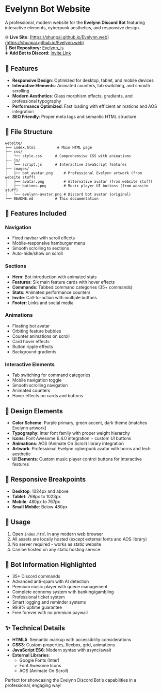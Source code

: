 # Evelynn Bot Website

A professional, modern website for the **Evelynn Discord Bot** featuring interactive elements, cyberpunk aesthetics, and responsive design.

🌐 **Live Site:** [https://shunpai.github.io/Evelynn.web](https://shunpai.github.io/Evelynn.web)  
🤖 **Bot Repository:** [Evelynn_js](https://github.com/Shunpai/Evelynn_js)  
➕ **Add Bot to Discord:** [Invite Link](https://discord.com/oauth2/authorize?client_id=824527346932908032&permissions=8&scope=bot%20applications.commands)

## 🌟 Features

- **Responsive Design**: Optimized for desktop, tablet, and mobile devices
- **Interactive Elements**: Animated counters, tab switching, and smooth scrolling
- **Modern Aesthetics**: Glass morphism effects, gradients, and professional typography
- **Performance Optimized**: Fast loading with efficient animations and AOS integration
- **SEO Friendly**: Proper meta tags and semantic HTML structure

## 📁 File Structure

```
website/
├── index.html          # Main HTML page
├── css/
│   └── style.css      # Comprehensive CSS with animations
├── js/
│   └── script.js      # Interactive JavaScript features
├── images/
│   ├── bot_avatar.png     # Professional Evelynn artwork (from website stuff)
│   ├── avatar.png         # Alternative avatar (from website stuff) 
│   ├── buttons.png        # Music player UI buttons (from website stuff)
│   └── evelynn-avatar.png # Discord bot avatar (original)
└── README.md          # This documentation
```

## 🚀 Features Included

### Navigation
- Fixed navbar with scroll effects
- Mobile-responsive hamburger menu
- Smooth scrolling to sections
- Auto-hide/show on scroll

### Sections
- **Hero**: Bot introduction with animated stats
- **Features**: Six main feature cards with hover effects
- **Commands**: Tabbed command categories (35+ commands)
- **Stats**: Animated performance counters
- **Invite**: Call-to-action with multiple buttons
- **Footer**: Links and social media

### Animations
- Floating bot avatar
- Orbiting feature bubbles
- Counter animations on scroll
- Card hover effects
- Button ripple effects
- Background gradients

### Interactive Elements
- Tab switching for command categories
- Mobile navigation toggle
- Smooth scrolling navigation
- Animated counters
- Hover effects on cards and buttons

## 🎨 Design Elements

- **Color Scheme**: Purple primary, green accent, dark theme (matches Evelynn artwork)
- **Typography**: Inter font family with proper weight hierarchy
- **Icons**: Font Awesome 6.4.0 integration + custom UI buttons
- **Animations**: AOS (Animate On Scroll) library integration
- **Artwork**: Professional Evelynn cyberpunk avatar with horns and tech aesthetic
- **UI Elements**: Custom music player control buttons for interactive features

## 📱 Responsive Breakpoints

- **Desktop**: 1024px and above
- **Tablet**: 768px to 1023px  
- **Mobile**: 480px to 767px
- **Small Mobile**: Below 480px

## 🔧 Usage

1. Open `index.html` in any modern web browser
2. All assets are locally hosted (except external fonts and AOS library)
3. No server required - works as static website
4. Can be hosted on any static hosting service

## 🎯 Bot Information Highlighted

- 35+ Discord commands
- Advanced anti-spam with AI detection
- Premium music player with queue management
- Complete economy system with banking/gambling
- Professional ticket system
- Smart logging and reminder systems
- 99.9% uptime guarantee
- Free forever with no premium paywall

## ✨ Technical Details

- **HTML5**: Semantic markup with accessibility considerations
- **CSS3**: Custom properties, flexbox, grid, animations
- **JavaScript ES6**: Modern syntax with async/await
- **External Libraries**: 
  - Google Fonts (Inter)
  - Font Awesome Icons
  - AOS (Animate On Scroll)

Perfect for showcasing the Evelynn Discord Bot's capabilities in a professional, engaging way!